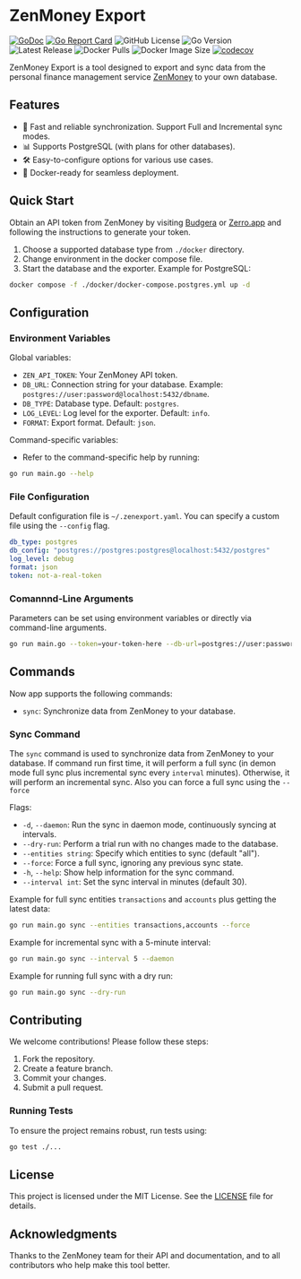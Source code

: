 # ZenMoney Export

[![GoDoc](https://godoc.org/github.com/zenexport/zenmoney-export?status.svg)](https://godoc.org/github.com/nemirlev/zenmoney-export) [![Go Report Card](https://goreportcard.com/badge/github.com/nemirlev/zenmoney-export)](https://goreportcard.com/report/github.com/nemirlev/zenmoney-export) ![GitHub License](https://img.shields.io/github/license/nemirlev/zenmoney-export) ![Go Version](https://img.shields.io/github/go-mod/go-version/nemirlev/zenmoney-export) ![Latest Release](https://img.shields.io/github/v/release/nemirlev/zenmoney-export) ![Docker Pulls](https://img.shields.io/docker/pulls/nemirlev/zenexport) ![Docker Image Size](https://img.shields.io/docker/image-size/nemirlev/zenexport) [![codecov](https://codecov.io/gh/nemirlev/zenmoney-export/graph/badge.svg?token=WOGJKM2YV0)](https://codecov.io/gh/nemirlev/zenmoney-export)

ZenMoney Export is a tool designed to export and sync data from the personal finance management
service [ZenMoney](https://zenmoney.ru/) to your own database.

## Features

- 🚀 Fast and reliable synchronization. Support Full and Incremental sync modes.
- 📊 Supports PostgreSQL (with plans for other databases).
- 🛠️ Easy-to-configure options for various use cases.
- 🐳 Docker-ready for seamless deployment.

## Quick Start

Obtain an API token from ZenMoney by visiting [Budgera](https://budgera.com) or [Zerro.app](https://zerro.app/token) and following the instructions to
generate your token.

1. Choose a supported database type from `./docker` directory.
2. Change environment in the docker compose file.
3. Start the database and the exporter. Example for PostgreSQL:

```bash
docker compose -f ./docker/docker-compose.postgres.yml up -d
```

## Configuration

### Environment Variables

Global variables:

- `ZEN_API_TOKEN`: Your ZenMoney API token.
- `DB_URL`: Connection string for your database. Example: `postgres://user:password@localhost:5432/dbname`.
- `DB_TYPE`: Database type. Default: `postgres`.
- `LOG_LEVEL`: Log level for the exporter. Default: `info`.
- `FORMAT`: Export format. Default: `json`.

Command-specific variables:

- Refer to the command-specific help by running:

```bash
go run main.go --help
```

### File Configuration

Default configuration file is `~/.zenexport.yaml`. You can specify a custom file using the `--config` flag.

```yaml
db_type: postgres
db_config: "postgres://postgres:postgres@localhost:5432/postgres"
log_level: debug
format: json
token: not-a-real-token
```

### Comannnd-Line Arguments

Parameters can be set using environment variables or directly via command-line arguments.

```bash
go run main.go --token=your-token-here --db-url=postgres://user:password@localhost:5432/dbname
```

## Commands

Now app supports the following commands:

- `sync`: Synchronize data from ZenMoney to your database.

### Sync Command

The `sync` command is used to synchronize data from ZenMoney to your database. If command run first time, it will
perform a full sync (in demon mode full sync plus incremental sync every `interval` minutes). Otherwise, it will perform
an incremental sync. Also you can force a full sync using the `--force`

Flags:

- `-d`, `--daemon`: Run the sync in daemon mode, continuously syncing at intervals.
- `--dry-run`: Perform a trial run with no changes made to the database.
- `--entities string`: Specify which entities to sync (default "all").
- `--force`: Force a full sync, ignoring any previous sync state.
- `-h`, `--help`: Show help information for the sync command.
- `--interval int`: Set the sync interval in minutes (default 30).

Example for full sync entities `transactions` and `accounts` plus getting the latest data:

```bash
go run main.go sync --entities transactions,accounts --force
```

Example for incremental sync with a 5-minute interval:

```bash
go run main.go sync --interval 5 --daemon
```

Example for running full sync with a dry run:

```bash
go run main.go sync --dry-run
```

## Contributing

We welcome contributions! Please follow these steps:

1. Fork the repository.
2. Create a feature branch.
3. Commit your changes.
4. Submit a pull request.

### Running Tests

To ensure the project remains robust, run tests using:

```bash
go test ./...
```

## License

This project is licensed under the MIT License. See the [LICENSE](LICENSE) file for details.

## Acknowledgments

Thanks to the ZenMoney team for their API and documentation, and to all contributors who help make this tool better.
